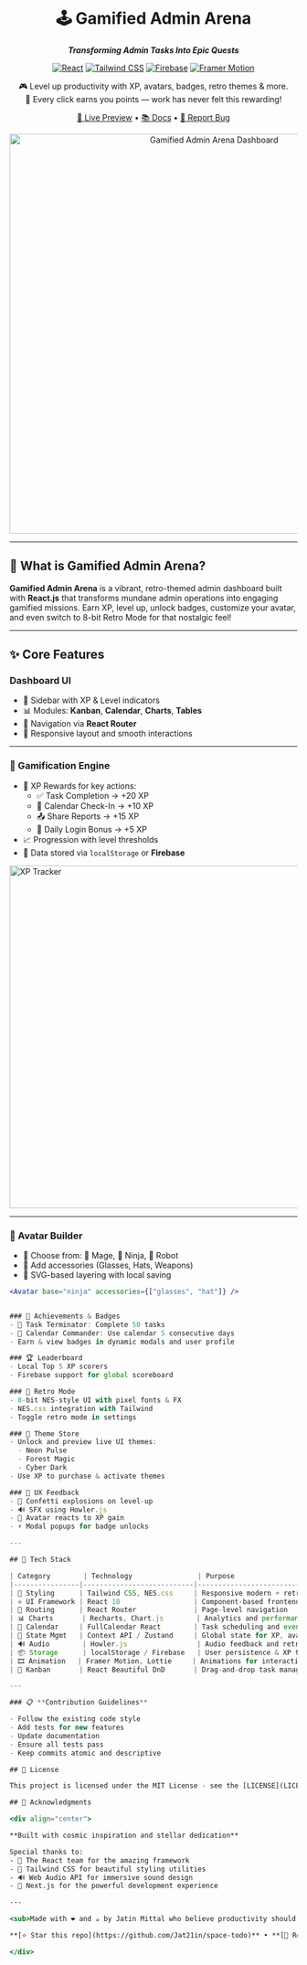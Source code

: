 <div align="center">

# 🕹️ Gamified Admin Arena  
**_Transforming Admin Tasks Into Epic Quests_**

[![React](https://img.shields.io/badge/React-18-61DAFB?style=for-the-badge&logo=react)](https://reactjs.org/)
[![Tailwind CSS](https://img.shields.io/badge/TailwindCSS-3.0-38B2AC?style=for-the-badge&logo=tailwind-css)](https://tailwindcss.com/)
[![Firebase](https://img.shields.io/badge/Firebase-Beta-FFCA28?style=for-the-badge&logo=firebase)](https://firebase.google.com/)
[![Framer Motion](https://img.shields.io/badge/FramerMotion-5.5-black?style=for-the-badge&logo=framer)](https://www.framer.com/motion/)

🎮 Level up productivity with XP, avatars, badges, retro themes & more.  
👾 Every click earns you points — work has never felt this rewarding!

[🚀 Live Preview](https://your-live-demo-link.com) • [📚 Docs](https://your-docs-link.com) • [🐛 Report Bug](https://github.com/yourrepo/issues)

<img src="screenshots/dashboard-preview.png" alt="Gamified Admin Arena Dashboard" width="700"/>

</div>

---

## 🔮 What is Gamified Admin Arena?

**Gamified Admin Arena** is a vibrant, retro-themed admin dashboard built with **React.js** that transforms mundane admin operations into engaging gamified missions. Earn XP, level up, unlock badges, customize your avatar, and even switch to 8-bit Retro Mode for that nostalgic feel!

---

## ✨ Core Features

### Dashboard UI

- 🧭 Sidebar with XP & Level indicators  
- 📊 Modules: **Kanban**, **Calendar**, **Charts**, **Tables**  
- 🔁 Navigation via **React Router**  
- 📱 Responsive layout and smooth interactions  

---

### 🧠 Gamification Engine

- 🧮 XP Rewards for key actions:
  - ✅ Task Completion → +20 XP  
  - 📅 Calendar Check-In → +10 XP  
  - 📤 Share Reports → +15 XP  
  - 🔐 Daily Login Bonus → +5 XP  
- 📈 Progression with level thresholds  
- 💾 Data stored via `localStorage` or **Firebase**  

<img src="screenshots/xp-tracker.png" alt="XP Tracker" width="600"/>

---

### 🧍 Avatar Builder

- 👤 Choose from: 🧙 Mage, 🥷 Ninja, 🤖 Robot  
- 🧢 Add accessories (Glasses, Hats, Weapons)  
- 🧩 SVG-based layering with local saving  

```jsx
<Avatar base="ninja" accessories={["glasses", "hat"]} />


### 🏅 Achievements & Badges
- 🎯 Task Terminator: Complete 50 tasks  
- 📅 Calendar Commander: Use calendar 5 consecutive days  
- Earn & view badges in dynamic modals and user profile

### 🏆 Leaderboard
- Local Top 5 XP scorers
- Firebase support for global scoreboard

### 👾 Retro Mode
- 8-bit NES-style UI with pixel fonts & FX  
- NES.css integration with Tailwind  
- Toggle retro mode in settings

### 🎨 Theme Store
- Unlock and preview live UI themes:
  - Neon Pulse  
  - Forest Magic  
  - Cyber Dark  
- Use XP to purchase & activate themes

### 💬 UX Feedback
- 🎉 Confetti explosions on level-up  
- 🔊 SFX using Howler.js  
- 🧍 Avatar reacts to XP gain  
- ⚡ Modal popups for badge unlocks

---

## 🧰 Tech Stack

| Category        | Technology                | Purpose                                  |
|----------------|---------------------------|------------------------------------------|
| 🎨 Styling      | Tailwind CSS, NES.css     | Responsive modern + retro UI             |
| ⚛️ UI Framework | React 18                  | Component-based frontend architecture     |
| 🔁 Routing      | React Router              | Page-level navigation                    |
| 📊 Charts       | Recharts, Chart.js        | Analytics and performance visuals        |
| 📅 Calendar     | FullCalendar React        | Task scheduling and event timeline       |
| 🧠 State Mgmt   | Context API / Zustand     | Global state for XP, avatars, themes     |
| 🔊 Audio        | Howler.js                 | Audio feedback and retro SFX             |
| 📦 Storage      | localStorage / Firebase   | User persistence & XP tracking           |
| 🎞️ Animation   | Framer Motion, Lottie     | Animations for interactions & rewards    |
| 🧩 Kanban       | React Beautiful DnD       | Drag-and-drop task management            |

---

### 📋 **Contribution Guidelines**

- Follow the existing code style
- Add tests for new features
- Update documentation
- Ensure all tests pass
- Keep commits atomic and descriptive

## 📄 License

This project is licensed under the MIT License - see the [LICENSE](LICENSE) file for details.

## 🙏 Acknowledgments

<div align="center">

**Built with cosmic inspiration and stellar dedication**

Special thanks to:
- 🌟 The React team for the amazing framework
- 🎨 Tailwind CSS for beautiful styling utilities  
- 🔊 Web Audio API for immersive sound design
- 🚀 Next.js for the powerful development experience

---

<sub>Made with ❤️ and ☕ by Jatin Mittal who believe productivity should be out of this world</sub>

**[⭐ Star this repo](https://github.com/Jat21in/space-todo)** • **[🐛 Report Bug](https://github.com/Jat21in/space-todo/issues)** • **[💡 Request Feature](https://github.com/Jat21in/space-todo/issues)**

</div>
```
